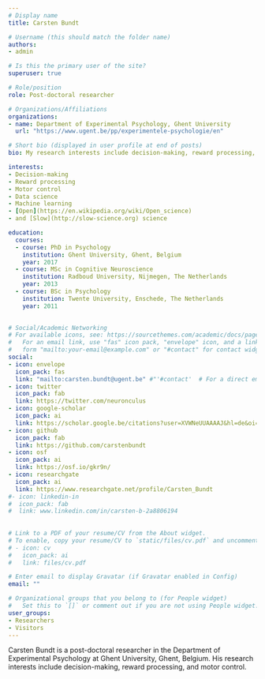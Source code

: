 ```yaml
---
# Display name
title: Carsten Bundt

# Username (this should match the folder name)
authors:
- admin

# Is this the primary user of the site?
superuser: true

# Role/position
role: Post-doctoral researcher

# Organizations/Affiliations
organizations:
- name: Department of Experimental Psychology, Ghent University
  url: "https://www.ugent.be/pp/experimentele-psychologie/en"

# Short bio (displayed in user profile at end of posts)
bio: My research interests include decision-making, reward processing, and motor control.

interests:
- Decision-making
- Reward processing
- Motor control
- Data science
- Machine learning
- [Open](https://en.wikipedia.org/wiki/Open_science) 
- and [Slow](http://slow-science.org) science

education:
  courses:
  - course: PhD in Psychology
    institution: Ghent University, Ghent, Belgium
    year: 2017
  - course: MSc in Cognitive Neuroscience
    institution: Radboud University, Nijmegen, The Netherlands
    year: 2013
  - course: BSc in Psychology
    institution: Twente University, Enschede, The Netherlands
    year: 2011
    

# Social/Academic Networking
# For available icons, see: https://sourcethemes.com/academic/docs/page-builder/#icons
#   For an email link, use "fas" icon pack, "envelope" icon, and a link in the
#   form "mailto:your-email@example.com" or "#contact" for contact widget.
social:
- icon: envelope
  icon_pack: fas
  link: "mailto:carsten.bundt@ugent.be" #"'#contact'  # For a direct email link, use "mailto:test@example.org".
- icon: twitter
  icon_pack: fab
  link: https://twitter.com/neuronculus
- icon: google-scholar
  icon_pack: ai
  link: https://scholar.google.be/citations?user=XVWNeUUAAAAJ&hl=de&oi=ao
- icon: github
  icon_pack: fab
  link: https://github.com/carstenbundt
- icon: osf
  icon_pack: ai
  link: https://osf.io/gkr9n/
- icon: researchgate
  icon_pack: ai
  link: https://www.researchgate.net/profile/Carsten_Bundt
#- icon: linkedin-in
#  icon_pack: fab
#  link: www.linkedin.com/in/carsten-b-2a8806194
  
  
# Link to a PDF of your resume/CV from the About widget.
# To enable, copy your resume/CV to `static/files/cv.pdf` and uncomment the lines below.
# - icon: cv
#   icon_pack: ai
#   link: files/cv.pdf

# Enter email to display Gravatar (if Gravatar enabled in Config)
email: ""

# Organizational groups that you belong to (for People widget)
#   Set this to `[]` or comment out if you are not using People widget.
user_groups:
- Researchers
- Visitors
---
```


Carsten Bundt is a post-doctoral researcher in the Department of Experimental Psychology at Ghent University, Ghent, Belgium. His research interests include decision-making, reward processing, and motor control. 
